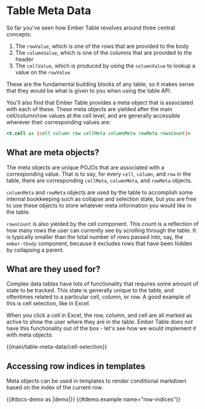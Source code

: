 # Table Meta Data

So far you've seen how Ember Table revolves around three central concepts:

1. The `rowValue`, which is one of the rows that are provided to the body
2. The `columnValue`, which is one of the columns that are provided to the
  header
3. The `cellValue`, which is produced by using the `columnValue` to lookup a
  value on the `rowValue`

These are the fundamental building blocks of any table, so it makes sense that
they would be what is given to you when using the table API.

You'll also find that Ember Table provides a meta object that is associated
with each of these. These meta objects are yielded after the main
cell/column/row values at the cell level, and are generally accessible wherever
their corresponding values are:

```hbs
<t.cell as |cell column row cellMeta columnMeta rowMeta rowsCount|>
```

## What are meta objects?

The meta objects are unique POJOs that are associated with a corresponding
value. That is to say, for every `cell`, `column`, and `row` in the table, there
are corresponding `cellMeta`, `columnMeta`, and `rowMeta` objects.

`columnMeta` and `rowMeta` objects are used by the table to accomplish some
internal bookkeeping such as collapse and selection state, but you are free to
use these objects to store whatever meta information you would like in the
table.

`rowsCount` is also yielded by the cell component. This count is a reflection
of how many rows the user can currently see by scrolling through the table. It
is typically smaller than the total number of rows passed into, say, the
`ember-tbody` component, because it excludes rows that have been hidden by
collapsing a parent.

## What are they used for?

Complex data tables have lots of functionality that requires some amount of
state to be tracked. This state is generally unique to the table, and oftentimes
related to a particular cell, column, or row. A good example of this is cell
selection, like in Excel.

When you click a cell in Excel, the row, column, and cell are all marked as
active to show the user where they are in the table. Ember Table does _not_ have
this functionality out of the box - let's see how we would implement it with
meta objects:

<!-- this example breaks markdown parsing below it, so it can't be inline -->
{{main/table-meta-data/cell-selection}}

## Accessing row indices in templates

Meta objects can be used in templates to render conditional markdown based on
the index of the current row.

{{#docs-demo as |demo|}}
  {{#demo.example name="row-indices"}}
    <div class="demo-container small">
      <style>
        {{! BEGIN-SNIPPET table-meta-data-row-indices.css}}
        .first-row-cell {
          font-weight: bold;
        }

        .last-row-cell {
          font-style: italic;
        }
        {{! END-SNIPPET}}
      </style>

      {{! BEGIN-SNIPPET table-meta-data-row-indices.hbs }}
      <EmberTable as |t|>
        <t.head @columns={{columns}} />
        <t.body @rows={{rows}} as |b|>
          <b.row as |r|>
            <r.cell as |cell column row cellMeta columnMeta rowMeta rowsCount|>
              {{#if (eq rowMeta.index 0)}}
                <span class="first-row-cell">{{cell}}</span>
              {{!-- `dec` helper is part of `ember-composable-helpers` --}}
              {{else if (lt rowMeta.index (dec rowsCount))}}
                {{cell}}
              {{else}}
                <span class="last-row-cell">{{cell}}</span>
              {{/if}}
            </r.cell>
          </b.row>
        </t.body>
      </EmberTable>
      {{! END-SNIPPET }}
    </div>
  {{/demo.example}}

  {{demo.snippet name='table-meta-data-row-indices.hbs'}}
  {{demo.snippet name='table-meta-data-row-indices.css'}}
{{/docs-demo}}
